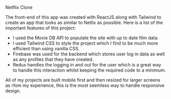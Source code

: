 Netflix Clone

The front-end of this app was created with ReactJS along with Tailwind to create an app that looks as similar to Netlix as possible. Here is a list of the important features of this project:

  - I used the Movie DB API to populate the site with up to date film data.
  - I used Tailwind CSS to style the project which I find to be much more efficient than using vanilla CSS.
  - Firebase was used for the backend which stores user log in data as well as any profiles that they have created.
  - Redux handles the logging in and out for the user which is a great way to handle this interaction whilst keeping the required code to a minimum.

All of my projects are built mobile first and then resized for larger screens as rfom my experience, this is the most seemless way to handle responsive design.
